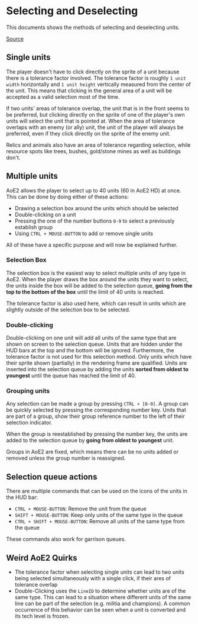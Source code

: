 # Selecting and Deselecting

This documents shows the methods of selecting and deselecting units.

[Source](https://www.youtube.com/watch?v=mQf8GDttbDw)

## Single units

The player doesn't have to click directly on the sprite of a unit because there is a tolerance factor involved. The tolerance factor is roughly `1 unit width` horizontally and `1 unit height` vertically measured from the center of the unit. This means that clicking in the general area of a unit will be accepted as a valid selection most of the time.

If two units' areas of tolerance overlap, the unit that is in the front seems to be preferred, but clicking directly on the sprite of one of the player's own units will select the unit that is pointed at. When the area of tolerance overlaps with an enemy (or ally) unit, the unit of the player will always be preferred, even if they click directly on the sprite of the enemy unit.

Relics and animals also have an area of tolerance regarding selection, while resource spots like trees, bushes, gold/stone mines as well as buildings don't.

## Multiple units

AoE2 allows the player to select up to 40 units (60 in AoE2 HD) at once. This can be done by doing either of these actions:

* Drawing a selection box around the units which should be selected
* Double-clicking on a unit
* Pressing the one of the number buttons `0-9` to select a previously establish group
* Using `CTRL + MOUSE-BUTTON` to add or remove single units

All of these have a specific purpose and will now be explained further.

### Selection Box

The selection box is the easiest way to select multiple units of any type in AoE2. When the player draws the box around the units they want to select, the units inside the box will be added to the selection queue, **going from the top to the bottom of the box** until the limit of 40 units is reached.

The tolerance factor is also used here, which can result in units which are slightly outside of the selection box to be selected.

### Double-clicking

Double-clicking on one unit will add all units of the same type that are shown on screen to the selection queue. Units that are hidden under the HUD bars at the top and the bottom will be ignored. Furthermore, the tolerance factor is not used for this selection method. Only units which have their sprite shown (partially) in the rendering frame are qualified. Units are inserted into the selection queue by adding the units **sorted from oldest to youngest** until the queue has reached the limit of 40.

### Grouping units

Any selection can be made a group by pressing `CTRL + [0-9]`. A group can be quickly selected by pressing the corresponding number key. Units that are part of a group, show their group reference number to the left of their selection indicator.

When the group is reestablished by pressing the number key, the units are added to the selection queue by **going from oldest to youngest** unit.

Groups in AoE2 are fixed, which means there can be no units added or removed unless the group number is reassigned.

## Selection queue actions

There are multiple commands that can be used on the icons of the units in the HUD bar:

* `CTRL + MOUSE-BUTTON`: Remove the unit from the queue
* `SHIFT + MOUSE-BUTTON`: Keep only units of the same type in the queue
* `CTRL + SHIFT + MOUSE-BUTTON`: Remove all units of the same type from the queue

These commands also work for garrison queues.

## Weird AoE2 Quirks

* The tolerance factor when selecting single units can lead to two units being selected simultaneously with a single click, if their ares of tolerance overlap
* Double-Clicking uses the `LineID` to determine whether units are of the same type. This can lead to a situation where different units of the same line can be part of the selection (e.g. militia and champions). A common occurrence of this behavior can be seen when a unit is converted and its tech level is frozen.

